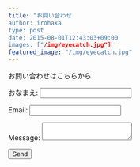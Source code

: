 ```yaml
---
title: "お問い合わせ
author: irohaka
type: post
date: 2015-08-01T12:43:03+09:00
images: ["/img/eyecatch.jpg"]
featured_image: "/img/eyecatch.jpg"
---
```


お問い合わせはこちらから

<form name="contact" method="POST" data-netlify-recaptcha="true" data-netlify="true">
  <p>
    <label>おなまえ: <input type="text" name="name" /></label>   
  </p>
  <p>
    <label>Email: <input type="email" name="email" /></label>
  </p>
  <p>
    <label>Message: <textarea name="message"></textarea></label>
  </p>
  <p>
    <button type="submit">Send</button>
  </p>
</form>